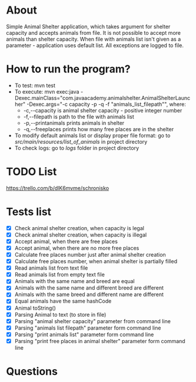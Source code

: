 # About
Simple Animal Shelter application, which takes argument for shelter capacity and accepts animals from file.
It is not possible to accept more animals than shelter capacity.
When file with animals list isn't given as a parameter - application uses default list.
All exceptions are logged to file.

# How to run the program?
- To test: mvn test 
- To execute: mvn exec:java -Dexec.mainClass="com.javaacademy.animalshelter.AnimalShelterLauncher"
-Dexec.args="-c capacity -p -q -f "animals_list_filepath"", where:
    * -c,--capacity <arg>   <arg> is animal shelter capacity - positive integer
                       number
    * -f,--filepath <arg>   <arg> is path to the file with animals list
    * -p,--printanimals     prints animals in shelter
    * -q,--freeplaces       prints how many free places are in the shelter
- To modify default animals list or display proper file format: go to *src/main/resources/list\_of\_animals* in project directory
- To check logs: go to *logs* folder in project directory

# TODO List
https://trello.com/b/dlK6mvme/schronisko

# Tests list
- [x] Check animal shelter creation, when capacity is legal
- [x] Check animal shelter creation, when capacity is illegal
- [x] Accept animal, when there are free places
- [x] Accept animal, when there are no more free places
- [x] Calculate free places number just after animal shelter creation
- [x] Calculate free places number, when animal shelter is partially filled
- [x] Read animals list from text file
- [x] Read animals list from empty text file
- [x] Animals with the same name and breed are equal
- [x] Animals with the same name and different breed are different
- [x] Animals with the same breed and different name are different
- [x] Equal animals have the same hashCode
- [x] Animal toString()
- [x] Parsing Animal to text (to store in file)
- [x] Parsing "animal shelter capacity" parameter from command line
- [x] Parsing "animals list filepath" parameter form command line
- [x] Parsing "print animals list" parameter form command line
- [x] Parsing "print free places in animal shelter" parameter form command line

# Questions
